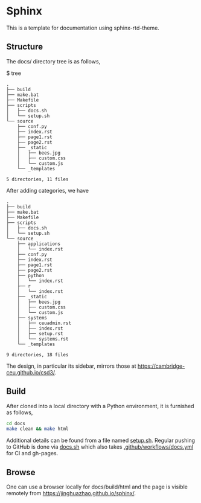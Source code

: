 # Sphinx

This is a template for documentation using sphinx-rtd-theme.

## Structure

The docs/ directory tree is as follows,

$ tree

```
.
├── build
├── make.bat
├── Makefile
├── scripts
│   ├── docs.sh
│   └── setup.sh
└── source
    ├── conf.py
    ├── index.rst
    ├── page1.rst
    ├── page2.rst
    ├── _static
    │   ├── bees.jpg
    │   ├── custom.css
    │   └── custom.js
    └── _templates

5 directories, 11 files
```

After adding categories, we have

```
.
├── build
├── make.bat
├── Makefile
├── scripts
│   ├── docs.sh
│   └── setup.sh
└── source
    ├── applications
    │   └── index.rst
    ├── conf.py
    ├── index.rst
    ├── page1.rst
    ├── page2.rst
    ├── python
    │   └── index.rst
    ├── r
    │   └── index.rst
    ├── _static
    │   ├── bees.jpg
    │   ├── custom.css
    │   └── custom.js
    ├── systems
    │   ├── ceuadmin.rst
    │   ├── index.rst
    │   ├── setup.rst
    │   └── systems.rst
    └── _templates

9 directories, 18 files
```

The design, in particular its sidebar, mirrors those at <https://cambridge-ceu.github.io/csd3/>.

## Build

After cloned into a local directory with a Python environment, it is furnished as follows,

```bash
cd docs
make clean && make html
```

Additional details can be found from a file named [setup.sh](docs/scripts/setup.sh). Regular pushing to GitHub is done via [docs.sh](docs/scripts/docs.sh) which also takes [.github/workflows/docs.yml](.github/workflows/docs.yml) for CI and gh-pages.

## Browse

One can use a browser locally for docs/build/html and the page is visible remotely from <https://jinghuazhao.github.io/sphinx/>.
